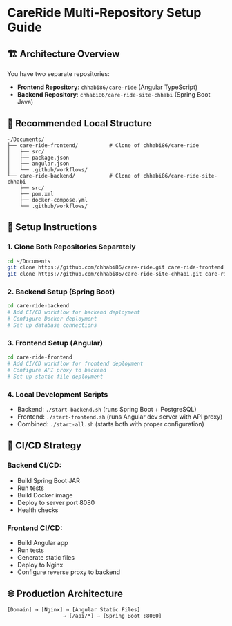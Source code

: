 # CareRide Multi-Repository Setup Guide

## 🏗️ Architecture Overview

You have two separate repositories:
- **Frontend Repository**: `chhabi86/care-ride` (Angular TypeScript)
- **Backend Repository**: `chhabi86/care-ride-site-chhabi` (Spring Boot Java)

## 📁 Recommended Local Structure

```
~/Documents/
├── care-ride-frontend/          # Clone of chhabi86/care-ride
│   ├── src/
│   ├── package.json
│   ├── angular.json
│   └── .github/workflows/
└── care-ride-backend/           # Clone of chhabi86/care-ride-site-chhabi  
    ├── src/
    ├── pom.xml
    ├── docker-compose.yml
    └── .github/workflows/
```

## 🚀 Setup Instructions

### 1. Clone Both Repositories Separately

```bash
cd ~/Documents
git clone https://github.com/chhabi86/care-ride.git care-ride-frontend
git clone https://github.com/chhabi86/care-ride-site-chhabi.git care-ride-backend
```

### 2. Backend Setup (Spring Boot)
```bash
cd care-ride-backend
# Add CI/CD workflow for backend deployment
# Configure Docker deployment
# Set up database connections
```

### 3. Frontend Setup (Angular)
```bash
cd care-ride-frontend  
# Add CI/CD workflow for frontend deployment
# Configure API proxy to backend
# Set up static file deployment
```

### 4. Local Development Scripts
- Backend: `./start-backend.sh` (runs Spring Boot + PostgreSQL)
- Frontend: `./start-frontend.sh` (runs Angular dev server with API proxy)
- Combined: `./start-all.sh` (starts both with proper configuration)

## 🔄 CI/CD Strategy

### Backend CI/CD:
- Build Spring Boot JAR
- Run tests
- Build Docker image
- Deploy to server port 8080
- Health checks

### Frontend CI/CD:
- Build Angular app
- Run tests  
- Generate static files
- Deploy to Nginx
- Configure reverse proxy to backend

## 🌐 Production Architecture
```
[Domain] → [Nginx] → [Angular Static Files]
                  → [/api/*] → [Spring Boot :8080]
```
